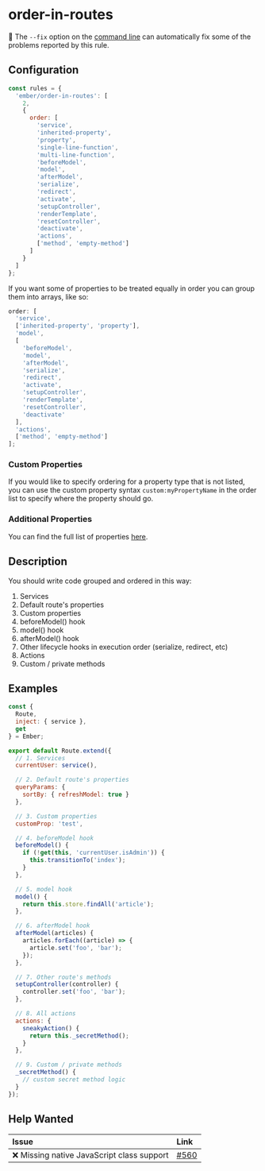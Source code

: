 # order-in-routes

:wrench: The `--fix` option on the [command line](https://eslint.org/docs/user-guide/command-line-interface#fixing-problems) can automatically fix some of the problems reported by this rule.

## Configuration

```js
const rules = {
  'ember/order-in-routes': [
    2,
    {
      order: [
        'service',
        'inherited-property',
        'property',
        'single-line-function',
        'multi-line-function',
        'beforeModel',
        'model',
        'afterModel',
        'serialize',
        'redirect',
        'activate',
        'setupController',
        'renderTemplate',
        'resetController',
        'deactivate',
        'actions',
        ['method', 'empty-method']
      ]
    }
  ]
};
```

If you want some of properties to be treated equally in order you can group them into arrays, like so:

```js
order: [
  'service',
  ['inherited-property', 'property'],
  'model',
  [
    'beforeModel',
    'model',
    'afterModel',
    'serialize',
    'redirect',
    'activate',
    'setupController',
    'renderTemplate',
    'resetController',
    'deactivate'
  ],
  'actions',
  ['method', 'empty-method']
];
```

### Custom Properties

If you would like to specify ordering for a property type that is not listed, you can use the custom property syntax `custom:myPropertyName` in the order list to specify where the property should go.

### Additional Properties

You can find the full list of properties [here](/lib/utils/property-order.js#L10).

## Description

You should write code grouped and ordered in this way:

1. Services
2. Default route's properties
3. Custom properties
4. beforeModel() hook
5. model() hook
6. afterModel() hook
7. Other lifecycle hooks in execution order (serialize, redirect, etc)
8. Actions
9. Custom / private methods

## Examples

```javascript
const {
  Route,
  inject: { service },
  get
} = Ember;

export default Route.extend({
  // 1. Services
  currentUser: service(),

  // 2. Default route's properties
  queryParams: {
    sortBy: { refreshModel: true }
  },

  // 3. Custom properties
  customProp: 'test',

  // 4. beforeModel hook
  beforeModel() {
    if (!get(this, 'currentUser.isAdmin')) {
      this.transitionTo('index');
    }
  },

  // 5. model hook
  model() {
    return this.store.findAll('article');
  },

  // 6. afterModel hook
  afterModel(articles) {
    articles.forEach((article) => {
      article.set('foo', 'bar');
    });
  },

  // 7. Other route's methods
  setupController(controller) {
    controller.set('foo', 'bar');
  },

  // 8. All actions
  actions: {
    sneakyAction() {
      return this._secretMethod();
    }
  },

  // 9. Custom / private methods
  _secretMethod() {
    // custom secret method logic
  }
});
```

## Help Wanted

| Issue | Link |
| :-- | :-- |
| :x: Missing native JavaScript class support | [#560](https://github.com/ember-cli/eslint-plugin-ember/issues/560) |

